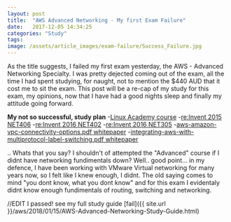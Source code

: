 ```yaml
---
layout: post
title:  "AWS Advanced Networking - My first Exam Failure"
date:   2017-12-05 14:34:25
categories: "Study"
tags: 
image: /assets/article_images/exam-failure/Success_Failure.jpg
---
```


As the title suggests, I failed my first exam yesterday, the AWS - Advanced Networking Specialty. I was pretty dejected coming out of the exam, all the time I had spent studying, for naught, not to mention the $440 AUD that it cost me to sit the exam. This post will be a re-cap of my study for this exam, my opinions, now that I have had a good nights sleep and finally my attitude going forward. 

**My not so successful, study plan**
-[Linux Academy course](https://linuxacademy.com/amazon-web-services/training/course/name/aws-certified-networking-specialty) 
-[re:Invent 2015 NET406](https://www.youtube.com/watch?v=SMvom9QjkPk)
-[re:Invent 2016 NET402](https://www.youtube.com/watch?v=Qep11X1r1QA)
-[re:Invent 2016 NET305](https://www.youtube.com/watch?v=F2AWkGem7Sw)
-[aws-amazon-vpc-connectivity-options.pdf whitepaper](https://d1.awsstatic.com/whitepapers/aws-amazon-vpc-connectivity-options.pdf)
-[integrating-aws-with-multiprotocol-label-switching.pdf whitepaper](https://d1.awsstatic.com/whitepapers/Networking/integrating-aws-with-multiprotocol-label-switching.pdf) 


.. Whats that you say? I shouldn't of attempted the "Advanced" course if I didnt have networking fundimentals down? Well.. good point... in my defence, I have been working with VMware Virtual networking for many years now, so I felt like I knew enough, I didnt. The old saying comes to mind
"you dont know, what you dont know" and for this exam I evidentaly didnt know enough fundimentals of routing, switching and networking.


//EDIT I passed! see my full study guide [fail]({{ site.url }}/aws/2018/01/15/AWS-Advanced-Networking-Study-Guide.html)